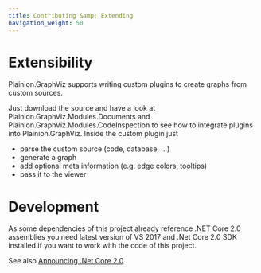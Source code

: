 ```yaml
---
title: Contributing &amp; Extending
navigation_weight: 50
---
```


# Extensibility

Plainion.GraphViz supports writing custom plugins to create graphs from custom sources.

Just download the source and have a look at Plainion.GraphViz.Modules.Documents and Plainion.GraphViz.Modules.CodeInspection
to see how to integrate plugins into Plainion.GraphViz. Inside the custom plugin just

- parse the custom source (code, database, ...)
- generate a graph
- add optional meta information (e.g. edge colors, tooltips)
- pass it to the viewer

# Development

As some dependencies of this project already reference .NET Core 2.0 assemblies you need latest version of VS 2017 and .Net Core 2.0 SDK installed 
if you want to work with the code of this project.

See also [Announcing .Net Core 2.0](https://blogs.msdn.microsoft.com/dotnet/2017/08/14/announcing-net-core-2-0/)


